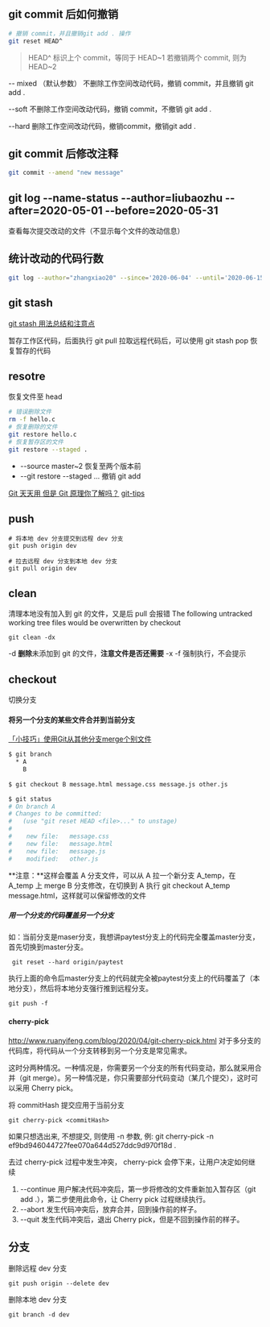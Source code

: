 ## git commit 后如何撤销

```sh
# 撤销 commit，并且撤销git add . 操作
git reset HEAD^
```
> HEAD^ 标识上个 commit，等同于 HEAD~1
> 若撤销两个 commit, 则为 HEAD~2

-- mixed （默认参数）
不删除工作空间改动代码，撤销 commit，并且撤销 git add .

--soft
不删除工作空间改动代码，撤销 commit，不撤销 git add . 

--hard
删除工作空间改动代码，撤销commit，撤销git add . 

## git commit 后修改注释 
```sh
git commit --amend "new message"
```

## git log --name-status --author=liubaozhu --after=2020-05-01 --before=2020-05-31

查看每次提交改动的文件（不显示每个文件的改动信息）

## 统计改动的代码行数
```sh
git log --author="zhangxiao20" --since='2020-06-04' --until='2020-06-15' --pretty=tformat: --numstat | gawk '{ add += $1 ; subs += $2 ; loc += $1 - $2 } END { printf "增加的行数:%s 删除的行数:%s 总行数: %s\n",add,subs,loc }'
```


## git stash
[git stash 用法总结和注意点](https://www.cnblogs.com/zndxall/archive/2018/09/04/9586088.html)

暂存工作区代码，后面执行 git pull 拉取远程代码后，可以使用 git stash pop 恢复暂存的代码

## resotre
恢复文件至 head

```sh
# 错误删除文件
rm -f hello.c
# 恢复删除的文件
git restore hello.c  
# 恢复暂存区的文件
git restore --staged .
```
* --source master~2 恢复至两个版本前
* --git restore --staged <file>... 撤销 git add


[Git 天天用 但是 Git 原理你了解吗？](https://blog.csdn.net/ljk126wy/article/details/101064186)
[git-tips](https://github.com/jaywcjlove/git-tips)

## push

```
# 将本地 dev 分支提交到远程 dev 分支
git push origin dev

# 拉去远程 dev 分支到本地 dev 分支
git pull origin dev
```

## clean

清理本地没有加入到 git 的文件，又是后 pull 会报错 The following untracked working tree files would be overwritten by checkout


```
git clean -dx
```

-d **删除**未添加到 git 的文件，**注意文件是否还需要**
-x 
-f 强制执行，不会提示

## checkout

切换分支

#### 将另一个分支的某些文件合并到当前分支

[「小技巧」使用Git从其他分支merge个别文件](https://www.cnblogs.com/coderxx/p/11544550.html)

```sh
$ git branch
  * A  
    B
    
$ git checkout B message.html message.css message.js other.js

$ git status
# On branch A
# Changes to be committed:
#   (use "git reset HEAD <file>..." to unstage)
#
#    new file:   message.css
#    new file:   message.html
#    new file:   message.js
#    modified:   other.js
```

**注意：**这样会覆盖 A 分支文件，可以从 A 拉一个新分支 A_temp，在 A_temp 上 merge B 分支修改，在切换到 A 执行  git checkout A_temp message.html，这样就可以保留修改的文件

##### 用一个分支的代码覆盖另一个分支

如：当前分支是maser分支，我想讲paytest分支上的代码完全覆盖master分支，首先切换到master分支。
```
 git reset --hard origin/paytest
```

执行上面的命令后master分支上的代码就完全被paytest分支上的代码覆盖了（本地分支），然后将本地分支强行推到远程分支。
```
git push -f
```

#### cherry-pick
http://www.ruanyifeng.com/blog/2020/04/git-cherry-pick.html
对于多分支的代码库，将代码从一个分支转移到另一个分支是常见需求。

这时分两种情况。一种情况是，你需要另一个分支的所有代码变动，那么就采用合并（git merge）。另一种情况是，你只需要部分代码变动（某几个提交），这时可以采用 Cherry pick。

将 commitHash 提交应用于当前分支
```
git cherry-pick <commitHash>
```

如果只想选出来, 不想提交, 则使用 -n 参数, 例: git cherry-pick -n ef9bd946044727fee070a644d527ddc9d970f18d .

去过 cherry-pick 过程中发生冲突， cherry-pick 会停下来，让用户决定如何继续

1. --continue 用户解决代码冲突后，第一步将修改的文件重新加入暂存区（git add .），第二步使用此命令，让 Cherry pick 过程继续执行。
2. --abort 发生代码冲突后，放弃合并，回到操作前的样子。
3. --quit 发生代码冲突后，退出 Cherry pick，但是不回到操作前的样子。

## 分支
删除远程 dev 分支
```
git push origin --delete dev
```

删除本地 dev 分支
```
git branch -d dev
```